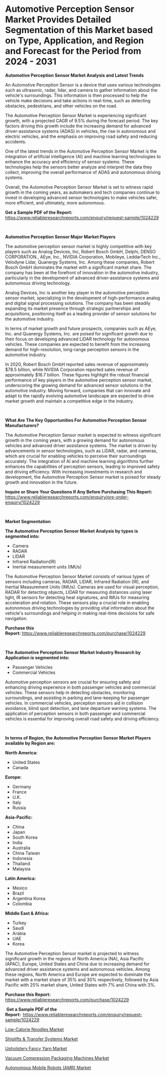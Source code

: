 <p><h1>Automotive Perception Sensor Market Provides Detailed Segmentation of this Market based on Type, Application, and Region and Forecast for the Period from 2024 - 2031</h1></p><p><strong>Automotive Perception Sensor Market Analysis and Latest Trends</strong></p>
<p><p>An Automotive Perception Sensor is a device that uses various technologies such as ultrasonic, radar, lidar, and camera to gather information about the vehicle's surroundings. This information is then processed to help the vehicle make decisions and take actions in real-time, such as detecting obstacles, pedestrians, and other vehicles on the road.</p><p>The Automotive Perception Sensor Market is experiencing significant growth, with a projected CAGR of 9.5% during the forecast period. The key factors driving this growth include the increasing demand for advanced driver-assistance systems (ADAS) in vehicles, the rise in autonomous and electric vehicles, and the emphasis on improving road safety and reducing accidents.</p><p>One of the latest trends in the Automotive Perception Sensor Market is the integration of artificial intelligence (AI) and machine learning technologies to enhance the accuracy and efficiency of sensor systems. These technologies help the sensors better analyze and interpret the data they collect, improving the overall performance of ADAS and autonomous driving systems.</p><p>Overall, the Automotive Perception Sensor Market is set to witness rapid growth in the coming years, as automakers and tech companies continue to invest in developing advanced sensor technologies to make vehicles safer, more efficient, and ultimately, more autonomous.</p></p>
<p><strong>Get a Sample PDF of the Report:&nbsp;</strong> <a href="https://www.reliableresearchreports.com/enquiry/request-sample/1024229">https://www.reliableresearchreports.com/enquiry/request-sample/1024229</a></p>
<p>&nbsp;</p>
<p><strong>Automotive Perception Sensor Major Market Players</strong></p>
<p><p>The automotive perception sensor market is highly competitive with key players such as Analog Devices, Inc, Robert Bosch GmbH, Delphi, DENSO CORPORATION., AEye, Inc., NVIDIA Corporation, Mobileye, LeddarTech Inc., Velodyne Lidar, Quanergy Systems, Inc. Among these companies, Robert Bosch GmbH dominates the market with a significant market share. The company has been at the forefront of innovation in the automotive industry, particularly in the development of advanced driver-assistance systems and autonomous driving technology.</p><p>Analog Devices, Inc is another key player in the automotive perception sensor market, specializing in the development of high-performance analog and digital signal processing solutions. The company has been steadily expanding its market presence through strategic partnerships and acquisitions, positioning itself as a leading provider of sensor solutions for the automotive industry.</p><p>In terms of market growth and future prospects, companies such as AEye, Inc. and Quanergy Systems, Inc. are poised for significant growth due to their focus on developing advanced LiDAR technology for autonomous vehicles. These companies are expected to benefit from the increasing demand for high-resolution, long-range perception sensors in the automotive industry.</p><p>In 2020, Robert Bosch GmbH reported sales revenue of approximately $78.5 billion, while NVIDIA Corporation reported sales revenue of approximately $16.7 billion. These figures highlight the robust financial performance of key players in the automotive perception sensor market, underscoring the growing demand for advanced sensor solutions in the automotive industry. Moving forward, companies that can innovate and adapt to the rapidly evolving automotive landscape are expected to drive market growth and maintain a competitive edge in the industry.</p></p>
<p>&nbsp;</p>
<p><strong>What Are The Key Opportunities For Automotive Perception Sensor Manufacturers?</strong></p>
<p><p>The Automotive Perception Sensor market is expected to witness significant growth in the coming years, with a growing demand for autonomous vehicles and advanced driver assistance systems. The market is driven by advancements in sensor technologies, such as LiDAR, radar, and cameras, which are crucial for enabling vehicles to perceive their surroundings accurately. The integration of AI and machine learning algorithms further enhances the capabilities of perception sensors, leading to improved safety and driving efficiency. With increasing investments in research and development, the Automotive Perception Sensor market is poised for steady growth and innovation in the future.</p></p>
<p><strong>Inquire or Share Your Questions If Any Before Purchasing This Report:</strong> <a href="https://www.reliableresearchreports.com/enquiry/pre-order-enquiry/1024229">https://www.reliableresearchreports.com/enquiry/pre-order-enquiry/1024229</a></p>
<p>&nbsp;</p>
<p><strong>Market Segmentation</strong></p>
<p><strong>The Automotive Perception Sensor Market Analysis by types is segmented into:</strong></p>
<p><ul><li>Camera</li><li>RADAR</li><li>LIDAR</li><li>Infrared Radiation(IR)</li><li>Inertial measurement units (IMUs)</li></ul></p>
<p><p>The Automotive Perception Sensor Market consists of various types of sensors including cameras, RADAR, LIDAR, Infrared Radiation (IR), and Inertial Measurement Units (IMUs). Cameras are used for visual perception, RADAR for detecting objects, LIDAR for measuring distances using laser light, IR sensors for detecting heat signatures, and IMUs for measuring acceleration and rotation. These sensors play a crucial role in enabling autonomous driving technologies by providing vital information about the vehicle's surroundings and helping in making real-time decisions for safe navigation.</p></p>
<p><strong>Purchase this Report:&nbsp;</strong><a href="https://www.reliableresearchreports.com/purchase/1024229">https://www.reliableresearchreports.com/purchase/1024229</a></p>
<p>&nbsp;</p>
<p><strong>The Automotive Perception Sensor Market Industry Research by Application is segmented into:</strong></p>
<p><ul><li>Passenger Vehicles</li><li>Commercial Vehicles</li></ul></p>
<p><p>Automotive perception sensors are crucial for ensuring safety and enhancing driving experience in both passenger vehicles and commercial vehicles. These sensors help in detecting obstacles, monitoring surroundings, and assisting in parking and lane-keeping for passenger vehicles. In commercial vehicles, perception sensors aid in collision avoidance, blind spot detection, and lane departure warning systems. The application of perception sensors in both passenger and commercial vehicles is essential for improving overall road safety and driving efficiency.</p></p>
<p>&nbsp;</p>
<p><strong>In terms of Region, the Automotive Perception Sensor Market Players available by Region are:</strong></p>
<p>
    <p> <strong> North America: </strong>
        <ul>
            <li>United States</li>
            <li>Canada</li>
        </ul>
        </p> 
    <p> <strong> Europe: </strong>
        <ul>
            <li>Germany</li>
            <li>France</li>
            <li>U.K.</li>
            <li>Italy</li>
            <li>Russia</li>
        </ul>
        </p> 
    <p> <strong> Asia-Pacific: </strong>
        <ul>
            <li>China</li>
            <li>Japan</li>
            <li>South Korea</li>
            <li>India</li>
            <li>Australia</li>
            <li>China Taiwan</li>
            <li>Indonesia</li>
            <li>Thailand</li>
            <li>Malaysia</li>
        </ul>
        </p> 
    <p> <strong> Latin America: </strong>
        <ul>
            <li>Mexico</li>
            <li>Brazil</li>
            <li>Argentina Korea</li>
            <li>Colombia</li>
        </ul>
        </p> 
    <p> <strong> Middle East & Africa: </strong>
        <ul>
            <li>Turkey</li>
            <li>Saudi</li>
            <li>Arabia</li>
            <li>UAE</li>
            <li>Korea</li>
        </ul>
    </p>
    </p>
<p><p>The Automotive Perception Sensor market is projected to witness significant growth in the regions of North America (NA), Asia Pacific (APAC), Europe, United States and China due to increasing demand for advanced driver assistance systems and autonomous vehicles. Among these regions, North America and Europe are expected to dominate the market with a market share of 35% and 30% respectively, followed by Asia Pacific with 25% market share, United States with 7% and China with 3%.</p></p>
<p><strong>Purchase this Report: </strong><a href="https://www.reliableresearchreports.com/purchase/1024229">https://www.reliableresearchreports.com/purchase/1024229</a></p>
<p>&nbsp;<strong>Get a Sample PDF of the Report:&nbsp;&nbsp;</strong><a href="https://www.reliableresearchreports.com/enquiry/request-sample/1024229">https://www.reliableresearchreports.com/enquiry/request-sample/1024229</a></p>
<p><strong></strong></p>
<p><p><a href="https://github.com/wwwkeltoum/Market-Research-Report-List-1/blob/main/low-calorie-noodles-market.md">Low-Calorie Noodles Market</a></p><p><a href="https://medium.com/@suepiper766/shiplifts-amp-transfer-systems-market-research-report-its-history-and-forecast-2024-to-2031-f336372171f9">Shiplifts & Transfer Systems Market</a></p><p><a href="https://github.com/gamblestampleyjenny50m5sl6/Market-Research-Report-List-1/blob/main/upholstery-fancy-yarn-market.md">Upholstery Fancy Yarn Market</a></p><p><a href="https://medium.com/@suepiper766/vacuum-compression-packaging-machines-market-size-reveals-the-best-marketing-channels-in-global-1ea9f0f76328">Vacuum Compression Packaging Machines Market</a></p><p><a href="https://medium.com/@suepiper766/analyzing-autonomous-mobile-robots-amr-market-global-industry-perspective-and-forecast-2024-to-c9b82e72c718">Autonomous Mobile Robots (AMR) Market</a></p></p>